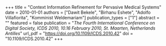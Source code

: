 +++
title = "Context Information Refinement for Pervasive Medical Systems"
date = 2010-01-01
authors = ["Dawit Bekele", "Birhanu Eshete", "Adolfo Villafiorita", "Komminist Weldemariam"]
publication_types = ["1"]
abstract = ""
featured = false
publication = "*The Fourth International Conference on Digital Society, ICDS 2010, 10.16 February 2010, St. Maarten, Netherlands Antilles*"
url_pdf = "https://doi.org/10.1109/ICDS.2010.42"
doi = "10.1109/ICDS.2010.42"
+++


